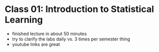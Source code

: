 # Class 01: Introduction to Statistical Learning

- finished lecture in about 50 minutes
- try to clarify the labs daily vs. 3 times per semester thing
- youtube links are great

